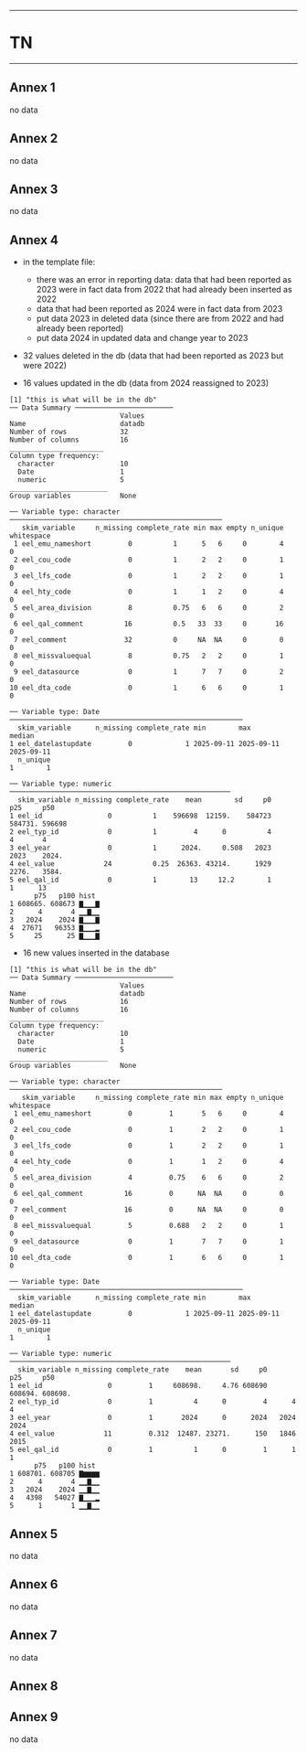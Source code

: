 -----------------------------------------------------------
# TN
-----------------------------------------------------------

## Annex 1
no data

## Annex 2
no data



## Annex 3
no data



## Annex 4
- in the template file:
  - there was an error in reporting data: data that had been reported as 2023 
  were in fact data from 2022 that had already been inserted as 2022
  - data that had been reported as 2024 were in fact data from 2023
  - put data 2023 in deleted data (since there are from 2022 and had already been
  reported)
  - put data 2024 in updated data and change year to 2023
  
- 32 values deleted in the db (data that had been reported as 2023 but were 2022)
- 16 values updated in the db (data from 2024 reassigned to 2023)

```
[1] "this is what will be in the db"
── Data Summary ────────────────────────
                           Values
Name                       datadb
Number of rows             32    
Number of columns          16    
_______________________          
Column type frequency:           
  character                10    
  Date                     1     
  numeric                  5     
________________________         
Group variables            None  

── Variable type: character ────────────────────────────────────────────────────
   skim_variable     n_missing complete_rate min max empty n_unique whitespace
 1 eel_emu_nameshort         0          1      5   6     0        4          0
 2 eel_cou_code              0          1      2   2     0        1          0
 3 eel_lfs_code              0          1      2   2     0        1          0
 4 eel_hty_code              0          1      1   2     0        4          0
 5 eel_area_division         8          0.75   6   6     0        2          0
 6 eel_qal_comment          16          0.5   33  33     0       16          0
 7 eel_comment              32          0     NA  NA     0        0          0
 8 eel_missvaluequal         8          0.75   2   2     0        1          0
 9 eel_datasource            0          1      7   7     0        2          0
10 eel_dta_code              0          1      6   6     0        1          0

── Variable type: Date ─────────────────────────────────────────────────────────
  skim_variable      n_missing complete_rate min        max        median    
1 eel_datelastupdate         0             1 2025-09-11 2025-09-11 2025-09-11
  n_unique
1        1

── Variable type: numeric ──────────────────────────────────────────────────────
  skim_variable n_missing complete_rate    mean        sd     p0     p25     p50
1 eel_id                0          1    596698  12159.    584723 584731. 596698 
2 eel_typ_id            0          1         4      0          4      4       4 
3 eel_year              0          1      2024.     0.508   2023   2023    2024.
4 eel_value            24          0.25  26363. 43214.      1929   2276.   3584.
5 eel_qal_id            0          1        13     12.2        1      1      13 
      p75   p100 hist 
1 608665. 608673 ▇▁▁▁▇
2      4       4 ▁▁▇▁▁
3   2024    2024 ▇▁▁▁▇
4  27671   96353 ▇▁▁▁▂
5     25      25 ▇▁▁▁▇
```
-  16 new values inserted in the database

```
[1] "this is what will be in the db"
── Data Summary ────────────────────────
                           Values
Name                       datadb
Number of rows             16    
Number of columns          16    
_______________________          
Column type frequency:           
  character                10    
  Date                     1     
  numeric                  5     
________________________         
Group variables            None  

── Variable type: character ────────────────────────────────────────────────────
   skim_variable     n_missing complete_rate min max empty n_unique whitespace
 1 eel_emu_nameshort         0         1       5   6     0        4          0
 2 eel_cou_code              0         1       2   2     0        1          0
 3 eel_lfs_code              0         1       2   2     0        1          0
 4 eel_hty_code              0         1       1   2     0        4          0
 5 eel_area_division         4         0.75    6   6     0        2          0
 6 eel_qal_comment          16         0      NA  NA     0        0          0
 7 eel_comment              16         0      NA  NA     0        0          0
 8 eel_missvaluequal         5         0.688   2   2     0        1          0
 9 eel_datasource            0         1       7   7     0        1          0
10 eel_dta_code              0         1       6   6     0        1          0

── Variable type: Date ─────────────────────────────────────────────────────────
  skim_variable      n_missing complete_rate min        max        median    
1 eel_datelastupdate         0             1 2025-09-11 2025-09-11 2025-09-11
  n_unique
1        1

── Variable type: numeric ──────────────────────────────────────────────────────
  skim_variable n_missing complete_rate    mean       sd     p0     p25     p50
1 eel_id                0         1     608698.     4.76 608690 608694. 608698.
2 eel_typ_id            0         1          4      0         4      4       4 
3 eel_year              0         1       2024      0      2024   2024    2024 
4 eel_value            11         0.312  12487. 23271.      150   1846    2015 
5 eel_qal_id            0         1          1      0         1      1       1 
      p75   p100 hist 
1 608701. 608705 ▇▆▆▆▆
2      4       4 ▁▁▇▁▁
3   2024    2024 ▁▁▇▁▁
4   4398   54027 ▇▁▁▁▂
5      1       1 ▁▁▇▁▁
```

## Annex 5
no data

## Annex 6
no data


## Annex 7
no data


## Annex 8


## Annex 9
no data